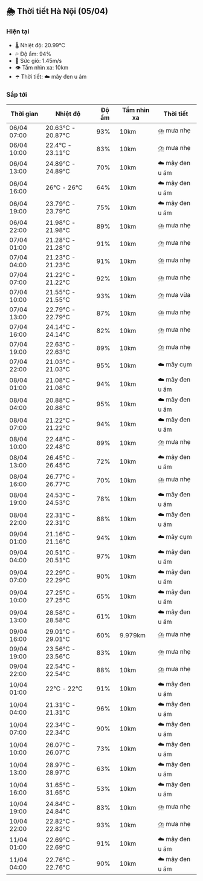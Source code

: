 ## 🌦️ Thời tiết Hà Nội (05/04)

### Hiện tại

- 🌡️ Nhiệt độ: 20.99℃
- 💦 Độ ẩm: 94%
- 💨 Sức gió: 1.45m/s
- 👁️ Tầm nhìn xa: 10km
- ☂️ Thời tiết: ☁️ mây đen u ám

### Sắp tới

| Thời gian | Nhiệt độ | Độ ẩm | Tầm nhìn xa | Thời tiết |
| --- | --- | --- | --- | --- |
| 06/04 07:00 | 20.63℃ - 20.87℃ | 93% | 10km | ⛈️ mưa nhẹ |
| 06/04 10:00 | 22.4℃ - 23.11℃ | 83% | 10km | ⛈️ mưa nhẹ |
| 06/04 13:00 | 24.89℃ - 24.89℃ | 70% | 10km | ☁️ mây đen u ám |
| 06/04 16:00 | 26℃ - 26℃ | 64% | 10km | ☁️ mây đen u ám |
| 06/04 19:00 | 23.79℃ - 23.79℃ | 75% | 10km | ☁️ mây đen u ám |
| 06/04 22:00 | 21.98℃ - 21.98℃ | 89% | 10km | ⛈️ mưa nhẹ |
| 07/04 01:00 | 21.28℃ - 21.28℃ | 91% | 10km | ⛈️ mưa nhẹ |
| 07/04 04:00 | 21.23℃ - 21.23℃ | 91% | 10km | ⛈️ mưa nhẹ |
| 07/04 07:00 | 21.22℃ - 21.22℃ | 92% | 10km | ⛈️ mưa nhẹ |
| 07/04 10:00 | 21.55℃ - 21.55℃ | 93% | 10km | ⛈️ mưa vừa |
| 07/04 13:00 | 22.79℃ - 22.79℃ | 87% | 10km | ⛈️ mưa nhẹ |
| 07/04 16:00 | 24.14℃ - 24.14℃ | 82% | 10km | ⛈️ mưa nhẹ |
| 07/04 19:00 | 22.63℃ - 22.63℃ | 89% | 10km | ⛈️ mưa nhẹ |
| 07/04 22:00 | 21.03℃ - 21.03℃ | 95% | 10km | ☁️ mây cụm |
| 08/04 01:00 | 21.08℃ - 21.08℃ | 94% | 10km | ☁️ mây đen u ám |
| 08/04 04:00 | 20.88℃ - 20.88℃ | 95% | 10km | ☁️ mây đen u ám |
| 08/04 07:00 | 21.22℃ - 21.22℃ | 94% | 10km | ☁️ mây đen u ám |
| 08/04 10:00 | 22.48℃ - 22.48℃ | 89% | 10km | ⛈️ mưa nhẹ |
| 08/04 13:00 | 26.45℃ - 26.45℃ | 72% | 10km | ☁️ mây đen u ám |
| 08/04 16:00 | 26.77℃ - 26.77℃ | 70% | 10km | ⛈️ mưa nhẹ |
| 08/04 19:00 | 24.53℃ - 24.53℃ | 78% | 10km | ☁️ mây đen u ám |
| 08/04 22:00 | 22.31℃ - 22.31℃ | 88% | 10km | ☁️ mây đen u ám |
| 09/04 01:00 | 21.16℃ - 21.16℃ | 94% | 10km | ☁️ mây cụm |
| 09/04 04:00 | 20.51℃ - 20.51℃ | 97% | 10km | ☁️ mây đen u ám |
| 09/04 07:00 | 22.29℃ - 22.29℃ | 90% | 10km | ☁️ mây đen u ám |
| 09/04 10:00 | 27.25℃ - 27.25℃ | 65% | 10km | ☁️ mây đen u ám |
| 09/04 13:00 | 28.58℃ - 28.58℃ | 61% | 10km | ☁️ mây đen u ám |
| 09/04 16:00 | 29.01℃ - 29.01℃ | 60% | 9.979km | ⛈️ mưa nhẹ |
| 09/04 19:00 | 23.56℃ - 23.56℃ | 83% | 10km | ⛈️ mưa nhẹ |
| 09/04 22:00 | 22.54℃ - 22.54℃ | 88% | 10km | ⛈️ mưa nhẹ |
| 10/04 01:00 | 22℃ - 22℃ | 91% | 10km | ☁️ mây đen u ám |
| 10/04 04:00 | 21.31℃ - 21.31℃ | 96% | 10km | ☁️ mây đen u ám |
| 10/04 07:00 | 22.34℃ - 22.34℃ | 90% | 10km | ☁️ mây đen u ám |
| 10/04 10:00 | 26.07℃ - 26.07℃ | 73% | 10km | ☁️ mây đen u ám |
| 10/04 13:00 | 28.97℃ - 28.97℃ | 63% | 10km | ☁️ mây đen u ám |
| 10/04 16:00 | 31.65℃ - 31.65℃ | 53% | 10km | ☁️ mây đen u ám |
| 10/04 19:00 | 24.84℃ - 24.84℃ | 83% | 10km | ⛈️ mưa nhẹ |
| 10/04 22:00 | 22.82℃ - 22.82℃ | 93% | 10km | ⛈️ mưa nhẹ |
| 11/04 01:00 | 22.69℃ - 22.69℃ | 91% | 10km | ☁️ mây đen u ám |
| 11/04 04:00 | 22.76℃ - 22.76℃ | 90% | 10km | ☁️ mây đen u ám |
